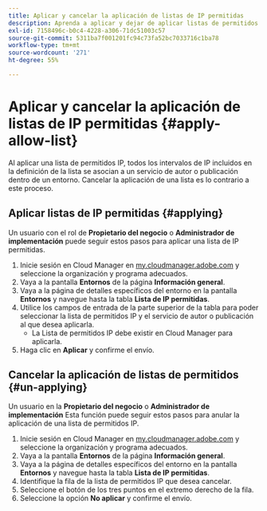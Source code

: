 ```yaml
---
title: Aplicar y cancelar la aplicación de listas de IP permitidas
description: Aprenda a aplicar y dejar de aplicar listas de permitidos IP a entornos.
exl-id: 7158496c-b0c4-4228-a306-71dc51003c57
source-git-commit: 5311ba7f001201fc94c73fa52bc7033716c1ba78
workflow-type: tm+mt
source-wordcount: '271'
ht-degree: 55%

---
```



# Aplicar y cancelar la aplicación de listas de IP permitidas {#apply-allow-list}

Al aplicar una lista de permitidos IP, todos los intervalos de IP incluidos en la definición de la lista se asocian a un servicio de autor o publicación dentro de un entorno. Cancelar la aplicación de una lista es lo contrario a este proceso.

## Aplicar listas de IP permitidas {#applying}

Un usuario con el rol de **Propietario del negocio** o **Administrador de implementación** puede seguir estos pasos para aplicar una lista de IP permitidas.

1. Inicie sesión en Cloud Manager en [my.cloudmanager.adobe.com](https://my.cloudmanager.adobe.com/) y seleccione la organización y programa adecuados.
1. Vaya a la pantalla **Entornos** de la página **Información general**.
1. Vaya a la página de detalles específicos del entorno en la pantalla **Entornos** y navegue hasta la tabla **Lista de IP permitidas**.
1. Utilice los campos de entrada de la parte superior de la tabla para poder seleccionar la lista de permitidos IP y el servicio de autor o publicación al que desea aplicarla.
   * La Lista de permitidos IP debe existir en Cloud Manager para aplicarla.
1. Haga clic en **Aplicar** y confirme el envío.

## Cancelar la aplicación de listas de permitidos {#un-applying}

Un usuario en la **Propietario del negocio** o **Administrador de implementación** Esta función puede seguir estos pasos para anular la aplicación de una lista de permitidos IP.

1. Inicie sesión en Cloud Manager en [my.cloudmanager.adobe.com](https://my.cloudmanager.adobe.com/) y seleccione la organización y programa adecuados.
1. Vaya a la pantalla **Entornos** de la página **Información general**.
1. Vaya a la página de detalles específicos del entorno en la pantalla **Entornos** y navegue hasta la tabla **Lista de IP permitidas**.
1. Identifique la fila de la lista de permitidos IP que desea cancelar.
1. Seleccione el botón de los tres puntos en el extremo derecho de la fila.
1. Seleccione la opción **No aplicar** y confirme el envío.
